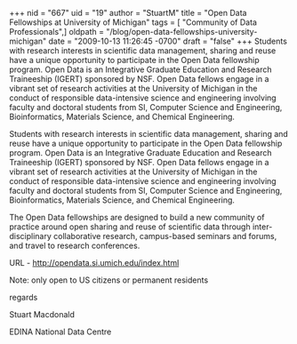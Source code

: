 +++
nid = "667"
uid = "19"
author = "StuartM"
title = "Open Data Fellowships at University of Michigan"
tags = [ "Community of Data Professionals",]
oldpath = "/blog/open-data-fellowships-university-michigan"
date = "2009-10-13 11:26:45 -0700"
draft = "false"
+++
Students with research interests in scientific data management, sharing
and reuse have a unique opportunity to participate in the Open Data
fellowship program. Open Data is an Integrative Graduate Education and
Research Traineeship (IGERT) sponsored by NSF. Open Data fellows engage
in a vibrant set of research activities at the University of Michigan in
the conduct of responsible data-intensive science and engineering
involving faculty and doctoral students from SI, Computer Science and
Engineering, Bioinformatics, Materials Science, and Chemical
Engineering.

Students with research interests in scientific data management, sharing
and reuse have a unique opportunity to participate in the Open Data
fellowship program. Open Data is an Integrative Graduate Education and
Research Traineeship (IGERT) sponsored by NSF. Open Data fellows engage
in a vibrant set of research activities at the University of Michigan in
the conduct of responsible data-intensive science and engineering
involving faculty and doctoral students from SI, Computer Science and
Engineering, Bioinformatics, Materials Science, and Chemical
Engineering.

The Open Data fellowships are designed to build a new community of
practice around open sharing and reuse of scientific data through
inter-disciplinary collaborative research, campus-based seminars and
forums, and travel to research conferences.

URL - <http://opendata.si.umich.edu/index.html>

Note: only open to US citizens or permanent residents

regards

Stuart Macdonald

EDINA National Data Centre
